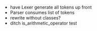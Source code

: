 - have Lexer generate all tokens up front
- Parser consumes list of tokens
- rewrite without classes?
- ditch is_arithmetic_operator test
